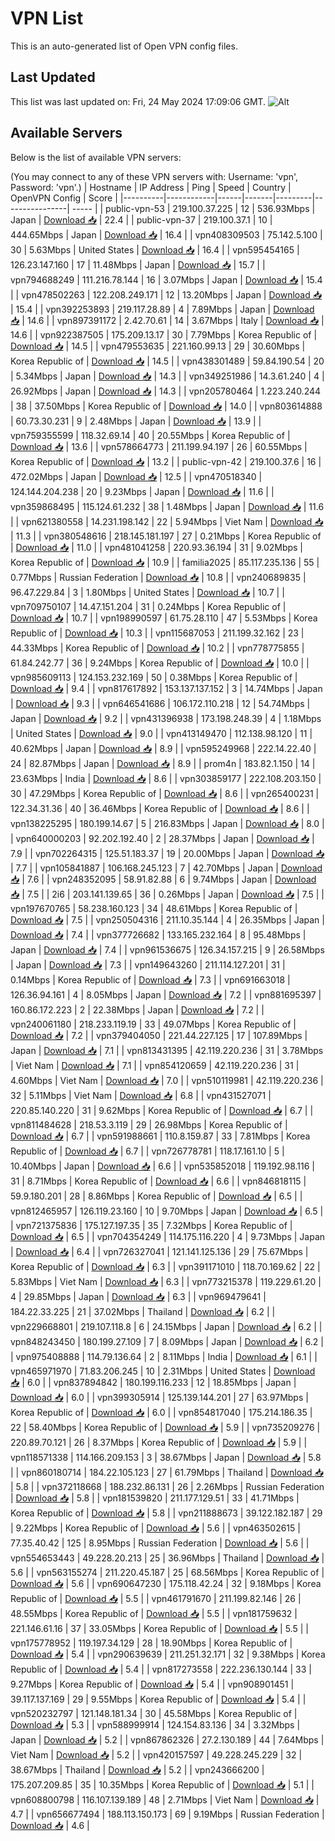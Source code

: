 # VPN List

This is an auto-generated list of Open VPN config files.

## Last Updated

This list was last updated on: Fri, 24 May 2024 17:09:06 GMT.
![Alt](https://repobeats.axiom.co/api/embed/186b98318ef1479477931607c1ad7d823f12451f.svg "Repobeats analytics image")

## Available Servers

Below is the list of available VPN servers:

(You may connect to any of these VPN servers with: Username: 'vpn', Password: 'vpn'.)
| Hostname | IP Address | Ping | Speed | Country | OpenVPN Config | Score |
|----------|------------|------|-------|---------|----------------| ----- |
| public-vpn-53 | 219.100.37.225 | 12 | 536.93Mbps | Japan | [Download 📥](./configs/server_0_JP.ovpn) | 22.4 |
| public-vpn-37 | 219.100.37.1 | 10 | 444.65Mbps | Japan | [Download 📥](./configs/server_1_JP.ovpn) | 16.4 |
| vpn408309503 | 75.142.5.100 | 30 | 5.63Mbps | United States | [Download 📥](./configs/server_2_US.ovpn) | 16.4 |
| vpn595454165 | 126.23.147.160 | 17 | 11.48Mbps | Japan | [Download 📥](./configs/server_3_JP.ovpn) | 15.7 |
| vpn794688249 | 111.216.78.144 | 16 | 3.07Mbps | Japan | [Download 📥](./configs/server_4_JP.ovpn) | 15.4 |
| vpn478502263 | 122.208.249.171 | 12 | 13.20Mbps | Japan | [Download 📥](./configs/server_5_JP.ovpn) | 15.4 |
| vpn392253893 | 219.117.28.89 | 4 | 7.89Mbps | Japan | [Download 📥](./configs/server_6_JP.ovpn) | 14.6 |
| vpn897391172 | 2.42.70.61 | 14 | 3.67Mbps | Italy | [Download 📥](./configs/server_7_IT.ovpn) | 14.6 |
| vpn922387505 | 175.209.13.17 | 30 | 7.79Mbps | Korea Republic of | [Download 📥](./configs/server_8_KR.ovpn) | 14.5 |
| vpn479553635 | 221.160.99.13 | 29 | 30.60Mbps | Korea Republic of | [Download 📥](./configs/server_9_KR.ovpn) | 14.5 |
| vpn438301489 | 59.84.190.54 | 20 | 5.34Mbps | Japan | [Download 📥](./configs/server_10_JP.ovpn) | 14.3 |
| vpn349251986 | 14.3.61.240 | 4 | 26.92Mbps | Japan | [Download 📥](./configs/server_11_JP.ovpn) | 14.3 |
| vpn205780464 | 1.223.240.244 | 38 | 37.50Mbps | Korea Republic of | [Download 📥](./configs/server_12_KR.ovpn) | 14.0 |
| vpn803614888 | 60.73.30.231 | 9 | 2.48Mbps | Japan | [Download 📥](./configs/server_13_JP.ovpn) | 13.9 |
| vpn759355599 | 118.32.69.14 | 40 | 20.55Mbps | Korea Republic of | [Download 📥](./configs/server_14_KR.ovpn) | 13.6 |
| vpn578664773 | 211.199.94.197 | 26 | 60.55Mbps | Korea Republic of | [Download 📥](./configs/server_15_KR.ovpn) | 13.2 |
| public-vpn-42 | 219.100.37.6 | 16 | 472.02Mbps | Japan | [Download 📥](./configs/server_16_JP.ovpn) | 12.5 |
| vpn470518340 | 124.144.204.238 | 20 | 9.23Mbps | Japan | [Download 📥](./configs/server_17_JP.ovpn) | 11.6 |
| vpn359868495 | 115.124.61.232 | 38 | 1.48Mbps | Japan | [Download 📥](./configs/server_18_JP.ovpn) | 11.6 |
| vpn621380558 | 14.231.198.142 | 22 | 5.94Mbps | Viet Nam | [Download 📥](./configs/server_19_VN.ovpn) | 11.3 |
| vpn380548616 | 218.145.181.197 | 27 | 0.21Mbps | Korea Republic of | [Download 📥](./configs/server_20_KR.ovpn) | 11.0 |
| vpn481041258 | 220.93.36.194 | 31 | 9.02Mbps | Korea Republic of | [Download 📥](./configs/server_21_KR.ovpn) | 10.9 |
| familia2025 | 85.117.235.136 | 55 | 0.77Mbps | Russian Federation | [Download 📥](./configs/server_22_RU.ovpn) | 10.8 |
| vpn240689835 | 96.47.229.84 | 3 | 1.80Mbps | United States | [Download 📥](./configs/server_23_US.ovpn) | 10.7 |
| vpn709750107 | 14.47.151.204 | 31 | 0.24Mbps | Korea Republic of | [Download 📥](./configs/server_24_KR.ovpn) | 10.7 |
| vpn198990597 | 61.75.28.110 | 47 | 5.53Mbps | Korea Republic of | [Download 📥](./configs/server_25_KR.ovpn) | 10.3 |
| vpn115687053 | 211.199.32.162 | 23 | 44.33Mbps | Korea Republic of | [Download 📥](./configs/server_26_KR.ovpn) | 10.2 |
| vpn778775855 | 61.84.242.77 | 36 | 9.24Mbps | Korea Republic of | [Download 📥](./configs/server_27_KR.ovpn) | 10.0 |
| vpn985609113 | 124.153.232.169 | 50 | 0.38Mbps | Korea Republic of | [Download 📥](./configs/server_28_KR.ovpn) | 9.4 |
| vpn817617892 | 153.137.137.152 | 3 | 14.74Mbps | Japan | [Download 📥](./configs/server_29_JP.ovpn) | 9.3 |
| vpn646541686 | 106.172.110.218 | 12 | 54.74Mbps | Japan | [Download 📥](./configs/server_30_JP.ovpn) | 9.2 |
| vpn431396938 | 173.198.248.39 | 4 | 1.18Mbps | United States | [Download 📥](./configs/server_31_US.ovpn) | 9.0 |
| vpn413149470 | 112.138.98.120 | 11 | 40.62Mbps | Japan | [Download 📥](./configs/server_32_JP.ovpn) | 8.9 |
| vpn595249968 | 222.14.22.40 | 24 | 82.87Mbps | Japan | [Download 📥](./configs/server_33_JP.ovpn) | 8.9 |
| prom4n | 183.82.1.150 | 14 | 23.63Mbps | India | [Download 📥](./configs/server_34_IN.ovpn) | 8.6 |
| vpn303859177 | 222.108.203.150 | 30 | 47.29Mbps | Korea Republic of | [Download 📥](./configs/server_35_KR.ovpn) | 8.6 |
| vpn265400231 | 122.34.31.36 | 40 | 36.46Mbps | Korea Republic of | [Download 📥](./configs/server_36_KR.ovpn) | 8.6 |
| vpn138225295 | 180.199.14.67 | 5 | 216.83Mbps | Japan | [Download 📥](./configs/server_37_JP.ovpn) | 8.0 |
| vpn640000203 | 92.202.192.40 | 2 | 28.37Mbps | Japan | [Download 📥](./configs/server_38_JP.ovpn) | 7.9 |
| vpn702264315 | 125.51.183.37 | 19 | 20.00Mbps | Japan | [Download 📥](./configs/server_39_JP.ovpn) | 7.7 |
| vpn105841887 | 106.168.245.123 | 7 | 42.70Mbps | Japan | [Download 📥](./configs/server_40_JP.ovpn) | 7.6 |
| vpn248352095 | 58.91.82.88 | 6 | 9.74Mbps | Japan | [Download 📥](./configs/server_41_JP.ovpn) | 7.5 |
| 2i6 | 203.141.139.65 | 36 | 0.26Mbps | Japan | [Download 📥](./configs/server_42_JP.ovpn) | 7.5 |
| vpn197670765 | 58.238.160.123 | 34 | 48.61Mbps | Korea Republic of | [Download 📥](./configs/server_43_KR.ovpn) | 7.5 |
| vpn250504316 | 211.10.35.144 | 4 | 26.35Mbps | Japan | [Download 📥](./configs/server_44_JP.ovpn) | 7.4 |
| vpn377726682 | 133.165.232.164 | 8 | 95.48Mbps | Japan | [Download 📥](./configs/server_45_JP.ovpn) | 7.4 |
| vpn961536675 | 126.34.157.215 | 9 | 26.58Mbps | Japan | [Download 📥](./configs/server_46_JP.ovpn) | 7.3 |
| vpn149643260 | 211.114.127.201 | 31 | 0.14Mbps | Korea Republic of | [Download 📥](./configs/server_47_KR.ovpn) | 7.3 |
| vpn691663018 | 126.36.94.161 | 4 | 8.05Mbps | Japan | [Download 📥](./configs/server_48_JP.ovpn) | 7.2 |
| vpn881695397 | 160.86.172.223 | 2 | 22.38Mbps | Japan | [Download 📥](./configs/server_49_JP.ovpn) | 7.2 |
| vpn240061180 | 218.233.119.19 | 33 | 49.07Mbps | Korea Republic of | [Download 📥](./configs/server_50_KR.ovpn) | 7.2 |
| vpn379404050 | 221.44.227.125 | 17 | 107.89Mbps | Japan | [Download 📥](./configs/server_51_JP.ovpn) | 7.1 |
| vpn813431395 | 42.119.220.236 | 31 | 3.78Mbps | Viet Nam | [Download 📥](./configs/server_52_VN.ovpn) | 7.1 |
| vpn854120659 | 42.119.220.236 | 31 | 4.60Mbps | Viet Nam | [Download 📥](./configs/server_53_VN.ovpn) | 7.0 |
| vpn510119981 | 42.119.220.236 | 32 | 5.11Mbps | Viet Nam | [Download 📥](./configs/server_54_VN.ovpn) | 6.8 |
| vpn431527071 | 220.85.140.220 | 31 | 9.62Mbps | Korea Republic of | [Download 📥](./configs/server_55_KR.ovpn) | 6.7 |
| vpn811484628 | 218.53.3.119 | 29 | 26.98Mbps | Korea Republic of | [Download 📥](./configs/server_56_KR.ovpn) | 6.7 |
| vpn591988661 | 110.8.159.87 | 33 | 7.81Mbps | Korea Republic of | [Download 📥](./configs/server_57_KR.ovpn) | 6.7 |
| vpn726778781 | 118.17.161.10 | 5 | 10.40Mbps | Japan | [Download 📥](./configs/server_58_JP.ovpn) | 6.6 |
| vpn535852018 | 119.192.98.116 | 31 | 8.71Mbps | Korea Republic of | [Download 📥](./configs/server_59_KR.ovpn) | 6.6 |
| vpn846818115 | 59.9.180.201 | 28 | 8.86Mbps | Korea Republic of | [Download 📥](./configs/server_60_KR.ovpn) | 6.5 |
| vpn812465957 | 126.119.23.160 | 10 | 9.70Mbps | Japan | [Download 📥](./configs/server_61_JP.ovpn) | 6.5 |
| vpn721375836 | 175.127.197.35 | 35 | 7.32Mbps | Korea Republic of | [Download 📥](./configs/server_62_KR.ovpn) | 6.5 |
| vpn704354249 | 114.175.116.220 | 4 | 9.73Mbps | Japan | [Download 📥](./configs/server_63_JP.ovpn) | 6.4 |
| vpn726327041 | 121.141.125.136 | 29 | 75.67Mbps | Korea Republic of | [Download 📥](./configs/server_64_KR.ovpn) | 6.3 |
| vpn391171010 | 118.70.169.62 | 22 | 5.83Mbps | Viet Nam | [Download 📥](./configs/server_65_VN.ovpn) | 6.3 |
| vpn773215378 | 119.229.61.20 | 4 | 29.85Mbps | Japan | [Download 📥](./configs/server_66_JP.ovpn) | 6.3 |
| vpn969479641 | 184.22.33.225 | 21 | 37.02Mbps | Thailand | [Download 📥](./configs/server_67_TH.ovpn) | 6.2 |
| vpn229668801 | 219.107.118.8 | 6 | 24.15Mbps | Japan | [Download 📥](./configs/server_68_JP.ovpn) | 6.2 |
| vpn848243450 | 180.199.27.109 | 7 | 8.09Mbps | Japan | [Download 📥](./configs/server_69_JP.ovpn) | 6.2 |
| vpn975408888 | 114.79.136.64 | 2 | 8.11Mbps | India | [Download 📥](./configs/server_70_IN.ovpn) | 6.1 |
| vpn465971970 | 71.83.206.245 | 10 | 2.31Mbps | United States | [Download 📥](./configs/server_71_US.ovpn) | 6.0 |
| vpn837894842 | 180.199.116.233 | 12 | 18.85Mbps | Japan | [Download 📥](./configs/server_72_JP.ovpn) | 6.0 |
| vpn399305914 | 125.139.144.201 | 27 | 63.97Mbps | Korea Republic of | [Download 📥](./configs/server_73_KR.ovpn) | 6.0 |
| vpn854817040 | 175.214.186.35 | 22 | 58.40Mbps | Korea Republic of | [Download 📥](./configs/server_74_KR.ovpn) | 5.9 |
| vpn735209276 | 220.89.70.121 | 26 | 8.37Mbps | Korea Republic of | [Download 📥](./configs/server_75_KR.ovpn) | 5.9 |
| vpn118571338 | 114.166.209.153 | 3 | 38.67Mbps | Japan | [Download 📥](./configs/server_76_JP.ovpn) | 5.8 |
| vpn860180714 | 184.22.105.123 | 27 | 61.79Mbps | Thailand | [Download 📥](./configs/server_77_TH.ovpn) | 5.8 |
| vpn372118668 | 188.232.86.131 | 26 | 2.26Mbps | Russian Federation | [Download 📥](./configs/server_78_RU.ovpn) | 5.8 |
| vpn181539820 | 211.177.129.51 | 33 | 41.71Mbps | Korea Republic of | [Download 📥](./configs/server_79_KR.ovpn) | 5.8 |
| vpn211888673 | 39.122.182.187 | 29 | 9.22Mbps | Korea Republic of | [Download 📥](./configs/server_80_KR.ovpn) | 5.6 |
| vpn463502615 | 77.35.40.42 | 125 | 8.95Mbps | Russian Federation | [Download 📥](./configs/server_81_RU.ovpn) | 5.6 |
| vpn554653443 | 49.228.20.213 | 25 | 36.96Mbps | Thailand | [Download 📥](./configs/server_82_TH.ovpn) | 5.6 |
| vpn563155274 | 211.220.45.187 | 25 | 68.56Mbps | Korea Republic of | [Download 📥](./configs/server_83_KR.ovpn) | 5.6 |
| vpn690647230 | 175.118.42.24 | 32 | 9.18Mbps | Korea Republic of | [Download 📥](./configs/server_84_KR.ovpn) | 5.5 |
| vpn461791670 | 211.199.82.146 | 26 | 48.55Mbps | Korea Republic of | [Download 📥](./configs/server_85_KR.ovpn) | 5.5 |
| vpn181759632 | 221.146.61.16 | 37 | 33.05Mbps | Korea Republic of | [Download 📥](./configs/server_86_KR.ovpn) | 5.5 |
| vpn175778952 | 119.197.34.129 | 28 | 18.90Mbps | Korea Republic of | [Download 📥](./configs/server_87_KR.ovpn) | 5.4 |
| vpn290639639 | 211.251.32.171 | 32 | 9.38Mbps | Korea Republic of | [Download 📥](./configs/server_88_KR.ovpn) | 5.4 |
| vpn817273558 | 222.236.130.144 | 33 | 9.27Mbps | Korea Republic of | [Download 📥](./configs/server_89_KR.ovpn) | 5.4 |
| vpn908901451 | 39.117.137.169 | 29 | 9.55Mbps | Korea Republic of | [Download 📥](./configs/server_90_KR.ovpn) | 5.4 |
| vpn520232797 | 121.148.181.34 | 30 | 45.58Mbps | Korea Republic of | [Download 📥](./configs/server_91_KR.ovpn) | 5.3 |
| vpn588999914 | 124.154.83.136 | 34 | 3.32Mbps | Japan | [Download 📥](./configs/server_92_JP.ovpn) | 5.2 |
| vpn867862326 | 27.2.130.189 | 44 | 7.64Mbps | Viet Nam | [Download 📥](./configs/server_93_VN.ovpn) | 5.2 |
| vpn420157597 | 49.228.245.229 | 32 | 38.67Mbps | Thailand | [Download 📥](./configs/server_94_TH.ovpn) | 5.2 |
| vpn243666200 | 175.207.209.85 | 35 | 10.35Mbps | Korea Republic of | [Download 📥](./configs/server_95_KR.ovpn) | 5.1 |
| vpn608800798 | 116.107.139.189 | 48 | 2.71Mbps | Viet Nam | [Download 📥](./configs/server_96_VN.ovpn) | 4.7 |
| vpn656677494 | 188.113.150.173 | 69 | 9.19Mbps | Russian Federation | [Download 📥](./configs/server_97_RU.ovpn) | 4.6 |
